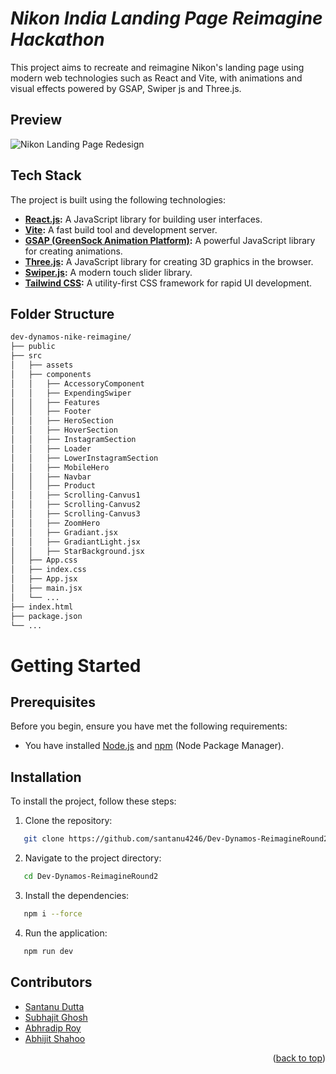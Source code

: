 <a name="readme-top"></a>
# *Nikon India Landing Page Reimagine Hackathon*

This project aims to recreate and reimagine Nikon's landing page using modern web technologies such as React and Vite, with animations and visual effects powered by GSAP, Swiper js and Three.js.

## Preview
![Nikon Landing Page Redesign](https://res.cloudinary.com/difxhccup/image/upload/v1721935762/Untitled_qidcgf.png "Nikon Landing Page Redesign")

## Tech Stack

The project is built using the following technologies:

- **[React.js](https://reactjs.org/):** A JavaScript library for building user interfaces.
- **[Vite](https://vitejs.dev/):** A fast build tool and development server.
- **[GSAP (GreenSock Animation Platform)](https://greensock.com/gsap/):** A powerful JavaScript library for creating animations.
- **[Three.js](https://threejs.org/):** A JavaScript library for creating 3D graphics in the browser.
- **[Swiper.js](https://swiperjs.com/):** A modern touch slider library.
- **[Tailwind CSS](https://tailwindcss.com/):** A utility-first CSS framework for rapid UI development.


## Folder Structure
```bash
dev-dynamos-nike-reimagine/
├── public
├── src
│   ├── assets
│   ├── components
│   │   ├── AccessoryComponent
│   │   ├── ExpendingSwiper
│   │   ├── Features
│   │   ├── Footer
│   │   ├── HeroSection
│   │   ├── HoverSection
│   │   ├── InstagramSection
│   │   ├── Loader
│   │   ├── LowerInstagramSection
│   │   ├── MobileHero
│   │   ├── Navbar
│   │   ├── Product
│   │   ├── Scrolling-Canvus1
│   │   ├── Scrolling-Canvus2
│   │   ├── Scrolling-Canvus3
│   │   ├── ZoomHero
│   │   ├── Gradiant.jsx
│   │   ├── GradiantLight.jsx
│   │   ├── StarBackground.jsx
│   ├── App.css
│   ├── index.css
│   ├── App.jsx
│   ├── main.jsx
│   └── ...
├── index.html
├── package.json
└── ...
```

# Getting Started

## Prerequisites

Before you begin, ensure you have met the following requirements:
- You have installed [Node.js](https://nodejs.org/) and [npm](https://www.npmjs.com/) (Node Package Manager).

## Installation

To install the project, follow these steps:

1. Clone the repository:
```sh
   git clone https://github.com/santanu4246/Dev-Dynamos-ReimagineRound2.git
```
2. Navigate to the project directory:
```sh
   cd Dev-Dynamos-ReimagineRound2
```
3. Install the dependencies:
```sh
   npm i --force
```
4. Run the application:
```sh
   npm run dev
```

## Contributors

- [Santanu Dutta](https://github.com/santanu4246)
- [Subhajit Ghosh](https://github.com/subhajitorrin)
- [Abhradip Roy](https://github.com/Abhraroy)
- [Abhijit Shahoo](https://github.com/shawabhijit)
  
<p align="right">(<a href="#readme-top">back to top</a>)</p>
